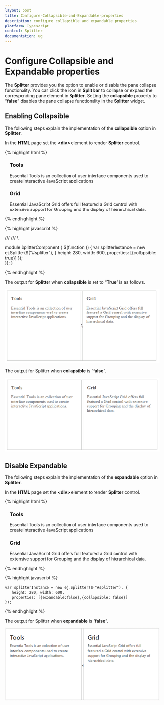 ```yaml
---
layout: post
title: Configure-Collapsible-and-Expandable-properties
description: configure collapsible and expandable properties
platform: Typescript
control: Splitter
documentation: ug
---
```


# Configure Collapsible and Expandable properties

The **Splitter** provides you the option to enable or disable the pane collapse functionality. You can click the icon in **Split bar** to collapse or expand the corresponding pane element in **Splitter**. Setting the **collapsible** property to “**false**” disables the pane collapse functionality in the **Splitter** widget.

## Enabling Collapsible

The following steps explain the implementation of the **collapsible** option in **Splitter**.

In the **HTML** page set the **&lt;div&gt;** element to render **Splitter** control.  

{% highlight html %}

<div id="splitter">
    <div>
        <div style="padding: 0px 15px;">
            <h3 class="h3">Tools </h3>
            Essential Tools is an collection of user interface components used to create interactive
                            JavaScript applications.
        </div>
    </div>
    <div>
        <div style="padding: 0px 15px;">
            <h3 class="h3">Grid </h3>
            Essential JavaScript Grid offers full featured a Grid control with extensive support for
                            Grouping and the display of hierarchical data.
        </div>
    </div>
</div>
        
{% endhighlight %}

{% highlight javascript %}
  
/// <reference path="tsfiles/jquery.d.ts" />
 /// <reference path="tsfiles/ej.web.all.d.ts" />\


module SplitterComponent {
    $(function () {
       var splitterInstance = new ej.Splitter($("#splitter"), {
       height: 280, width: 600,
       properties: [{collapsible: true}]
    });  
 });
}

{% endhighlight %}

The output for **Splitter** when **collapsible** is set to “**True**” is as follows.

![](Enabling-Collapsible_images/Enabling-Collapsible_img1.png) 

The output for Splitter when **collapsible** is “**false**”.

![](Enabling-Collapsible_images/Enabling-Collapsible_img2.png) 

## Disable Expandable

The following steps explain the implementation of the **expandable** option in **Splitter**.

In the **HTML** page set the **&lt;div&gt;** element to render **Splitter** control.  

{% highlight html %}

<div id="splitter">
    <div>
        <div style="padding: 0px 15px;">
            <h3 class="h3">Tools </h3>
            Essential Tools is an collection of user interface components used to create interactive
                            JavaScript applications.
        </div>
    </div>
    <div>
        <div style="padding: 0px 15px;">
            <h3 class="h3">Grid </h3>
            Essential JavaScript Grid offers full featured a Grid control with extensive support for
                            Grouping and the display of hierarchical data.
        </div>
    </div>
</div>
        
{% endhighlight %}

{% highlight javascript %}
  
    var splitterInstance = new ej.Splitter($("#splitter"), {
       height: 280, width: 600,
       properties: [{expandable:false},{collapsible: false}]
    });  

{% endhighlight %}

The output for Splitter when **expandable** is “**false**”.

![](Enabling-Collapsible_images/Enabling-Collapsible_img3.png) 




